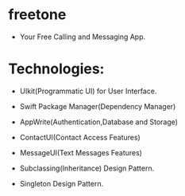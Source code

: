 # freetone

* Your Free Calling and Messaging App.


# Technologies: 
 
- UIkit(Programmatic UI) for User Interface.

- Swift Package Manager(Dependency Manager)

- AppWrite(Authentication,Database and Storage)

- ContactUI(Contact Access Features)

- MessageUI(Text Messages Features)

- Subclassing(Inheritance) Design Pattern.

- Singleton Design Pattern. 

##








